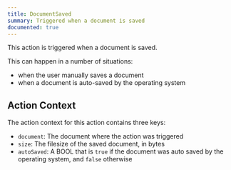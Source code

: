 ```yaml
---
title: DocumentSaved
summary: Triggered when a document is saved
documented: true
---
```


This action is triggered when a document is saved.

This can happen in a number of situations:

- when the user manually saves a document
- when a document is auto-saved by the operating system

## Action Context

The action context for this action contains three keys:

- `document`: The document where the action was triggered
- `size`: The filesize of the saved document, in bytes
- `autoSaved`: A BOOL that is `true` if the document was auto saved by the operating system, and `false` otherwise